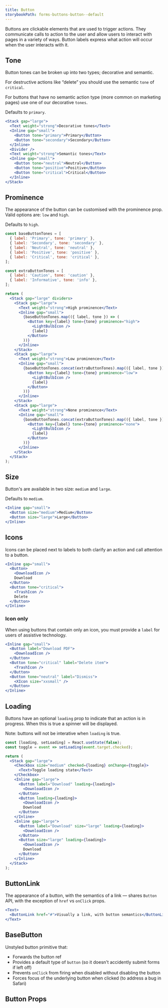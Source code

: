 ```yaml
---
title: Button
storybookPath: forms-buttons-button--default
---
```


Buttons are clickable elements that are used to trigger actions. They
communicate calls to action to the user and allow users to interact with pages
in a variety of ways. Button labels express what action will occur when the user
interacts with it.

## Tone

Button tones can be broken up into two types; decorative and semantic.

For destructive actions like “delete” you should use the semantic `tone` of
`critical`.

For buttons that have no semantic action type (more common on marketing pages)
use one of our decorative `tones`.

Defaults to `primary`.

```jsx live
<Stack gap="large">
  <Text weight="strong">Decorative tones</Text>
  <Inline gap="small">
    <Button tone="primary">Primary</Button>
    <Button tone="secondary">Secondary</Button>
  </Inline>
  <Divider />
  <Text weight="strong">Semantic tones</Text>
  <Inline gap="small">
    <Button tone="neutral">Neutral</Button>
    <Button tone="positive">Positive</Button>
    <Button tone="critical">Critical</Button>
  </Inline>
</Stack>
```

## Prominence

The appearance of the button can be customised with the prominence prop. Valid
options are: `low` and `high`.

Defaults to `high`.

```jsx live
const baseButtonTones = [
  { label: 'Primary', tone: 'primary' },
  { label: 'Secondary', tone: 'secondary' },
  { label: 'Neutral', tone: 'neutral' },
  { label: 'Positive', tone: 'positive' },
  { label: 'Critical', tone: 'critical' },
];

const extraButtonTones = [
  { label: 'Caution', tone: 'caution' },
  { label: 'Informative', tone: 'info' },
];

return (
  <Stack gap="large" dividers>
    <Stack gap="large">
      <Text weight="strong">High prominence</Text>
      <Inline gap="small">
        {baseButtonTones.map(({ label, tone }) => (
          <Button key={label} tone={tone} prominence="high">
            <LightBulbIcon />
            {label}
          </Button>
        ))}
      </Inline>
    </Stack>
    <Stack gap="large">
      <Text weight="strong">Low prominence</Text>
      <Inline gap="small">
        {baseButtonTones.concat(extraButtonTones).map(({ label, tone }) => (
          <Button key={label} tone={tone} prominence="low">
            <LightBulbIcon />
            {label}
          </Button>
        ))}
      </Inline>
    </Stack>
    <Stack gap="large">
      <Text weight="strong">None prominence</Text>
      <Inline gap="small">
        {baseButtonTones.concat(extraButtonTones).map(({ label, tone }) => (
          <Button key={label} tone={tone} prominence="none">
            <LightBulbIcon />
            {label}
          </Button>
        ))}
      </Inline>
    </Stack>
  </Stack>
);
```

## Size

Button's are available in two size: `medium` and `large`.

Defaults to `medium`.

```jsx live
<Inline gap="small">
  <Button size="medium">Medium</Button>
  <Button size="large">Large</Button>
</Inline>
```

## Icons

Icons can be placed next to labels to both clarify an action and call attention
to a button.

```jsx live
<Inline gap="small">
  <Button>
    <DownloadIcon />
    Download
  </Button>
  <Button tone="critical">
    <TrashIcon />
    Delete
  </Button>
</Inline>
```

### Icon only

When using buttons that contain only an icon, you must provide a `label` for
users of assistive technology.

```jsx live
<Inline gap="small">
  <Button label="Download PDF">
    <DownloadIcon />
  </Button>
  <Button tone="critical" label="Delete item">
    <TrashIcon />
  </Button>
  <Button tone="neutral" label="Dismiss">
    <XIcon size="xxsmall" />
  </Button>
</Inline>
```

## Loading

Buttons have an optional `loading` prop to indicate that an action is in
progress. When this is true a spinner will be displayed.

Note: buttons will not be interative when `loading` is true.

```jsx live
const [loading, setLoading] = React.useState(false);
const toggle = event => setLoading(event.target.checked);

return (
  <Stack gap="large">
    <Checkbox size="medium" checked={loading} onChange={toggle}>
      <Text>Toggle loading state</Text>
    </Checkbox>
    <Inline gap="large">
      <Button label="Download" loading={loading}>
        <DownloadIcon />
      </Button>
      <Button loading={loading}>
        <DownloadIcon />
        Download
      </Button>
    </Inline>
    <Inline gap="large">
      <Button label="Download" size="large" loading={loading}>
        <DownloadIcon />
      </Button>
      <Button size="large" loading={loading}>
        <DownloadIcon />
        Download
      </Button>
    </Inline>
  </Stack>
);
```

## ButtonLink

The appearance of a button, with the semantics of a link — shares `Button` API,
with the exception of `href` vs `onClick` props.

```jsx live
<Text>
  <ButtonLink href="#">Visually a link, with button semantics</ButtonLink>
</Text>
```

## BaseButton

Unstyled button primitive that:

- Forwards the button ref
- Provides a default type of `button` (so it doesn't accidently submit forms if
  left off)
- Prevents `onClick` from firing when disabled without disabling the button
- Forces focus of the underlying button when clicked (to address a bug in
  Safari)

## Button Props

<PropsTable displayName="Button" />
